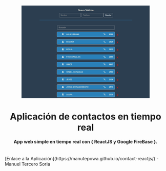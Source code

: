 
<h1 align="center">
  <br>
  <a href="http://analytic-m3js.rhcloud.com/"><img src="https://raw.githubusercontent.com/manutepowa/contact-reactjs/master/build/img/Contactos-react.png" alt="Manuel" width="400"></a>
  <br>
  <br>
  Aplicación de contactos en tiempo real
  <br>
</h1>

<h4 align="center">App web simple en tiempo real con { ReactJS y Google FireBase }.</h4>

<br>
[Enlace a la Aplicación](https://manutepowa.github.io/contact-reactjs/) - Manuel Tercero Soria

